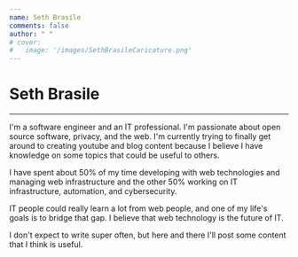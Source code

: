 ```yaml
---
name: Seth Brasile
comments: false
author: " "
# cover:
#   image: '/images/SethBrasileCaricature.png'
---
```


# Seth Brasile

---

I'm a software engineer and an IT professional. I'm passionate about open source software, privacy, and the web. I'm currently trying to finally get around to
creating youtube and blog content because I believe I have knowledge on some topics that could be useful to others.

I have spent about 50% of my time developing with web technologies and managing web infrastructure and the other 50% working on IT infrastructure, automation, and cybersecurity.

IT people could really learn a lot from web people, and one of my life's goals is to bridge that gap. I believe that web technology is the future of IT.

I don't expect to write super often, but here and there I'll post some content that I think is useful.
